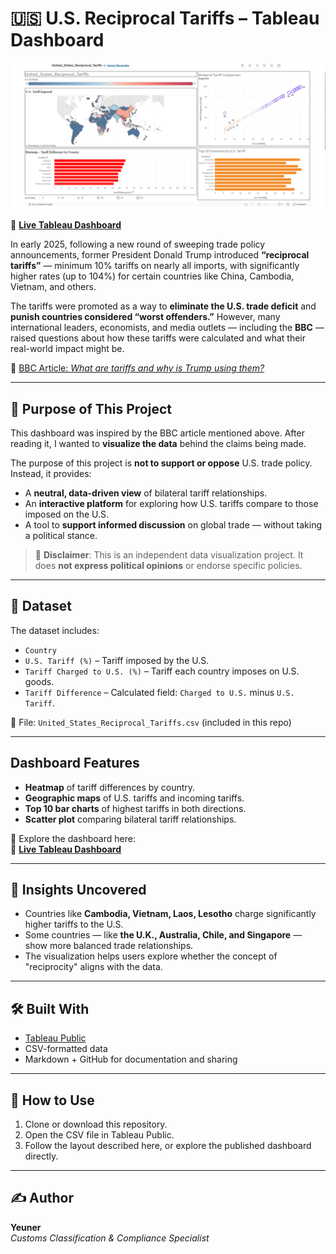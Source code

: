 # 🇺🇸 U.S. Reciprocal Tariffs – Tableau Dashboard
![Dashboard Preview](https://github.com/Yeuner/DataAnalystPortfolio/blob/main/Tableau/United_States_Reciprocal_Tariffs/United_States_Reciprocal_Tariffs.png?raw=true)


🔗 [**Live Tableau Dashboard**](https://public.tableau.com/views/United_States_Reciprocal_Tariffs/United_States_Reciprocal_Tariffs?:language=es-ES&publish=yes&:sid=&:redirect=auth&:display_count=n&:origin=viz_share_link)


In early 2025, following a new round of sweeping trade policy announcements, former President Donald Trump introduced **“reciprocal tariffs”** — minimum 10% tariffs on nearly all imports, with significantly higher rates (up to 104%) for certain countries like China, Cambodia, Vietnam, and others.

The tariffs were promoted as a way to **eliminate the U.S. trade deficit** and **punish countries considered “worst offenders.”** However, many international leaders, economists, and media outlets — including the **BBC** — raised questions about how these tariffs were calculated and what their real-world impact might be.

🔗 [BBC Article: *What are tariffs and why is Trump using them?*](https://www.bbc.com/news/articles/cn93e12rypgo)

---

## 🎯 Purpose of This Project

This dashboard was inspired by the BBC article mentioned above. After reading it, I wanted to **visualize the data** behind the claims being made.

The purpose of this project is **not to support or oppose** U.S. trade policy. Instead, it provides:
- A **neutral, data-driven view** of bilateral tariff relationships.
- An **interactive platform** for exploring how U.S. tariffs compare to those imposed on the U.S.
- A tool to **support informed discussion** on global trade — without taking a political stance.

> 📌 **Disclaimer**: This is an independent data visualization project. It does **not express political opinions** or endorse specific policies.

---

## 📁 Dataset

The dataset includes:
- `Country`
- `U.S. Tariff (%)` – Tariff imposed by the U.S.
- `Tariff Charged to U.S. (%)` – Tariff each country imposes on U.S. goods.
- `Tariff Difference` – Calculated field: `Charged to U.S.` minus `U.S. Tariff`.

📄 File: `United_States_Reciprocal_Tariffs.csv` (included in this repo)

---

##  Dashboard Features

- **Heatmap** of tariff differences by country.
- **Geographic maps** of U.S. tariffs and incoming tariffs.
- **Top 10 bar charts** of highest tariffs in both directions.
- **Scatter plot** comparing bilateral tariff relationships.

🎯 Explore the dashboard here:  
🔗 [**Live Tableau Dashboard**](https://public.tableau.com/views/United_States_Reciprocal_Tariffs/United_States_Reciprocal_Tariffs?:language=es-ES&publish=yes&:sid=&:redirect=auth&:display_count=n&:origin=viz_share_link)

---

## 🧠 Insights Uncovered

- Countries like **Cambodia, Vietnam, Laos, Lesotho** charge significantly higher tariffs to the U.S.
- Some countries — like **the U.K., Australia, Chile, and Singapore** — show more balanced trade relationships.
- The visualization helps users explore whether the concept of "reciprocity" aligns with the data.

---

## 🛠️ Built With

- [Tableau Public](https://public.tableau.com/)
- CSV-formatted data
- Markdown + GitHub for documentation and sharing

---

## 📌 How to Use

1. Clone or download this repository.
2. Open the CSV file in Tableau Public.
3. Follow the layout described here, or explore the published dashboard directly.

---

## ✍️ Author

**Yeuner**  
*Customs Classification & Compliance Specialist*  



